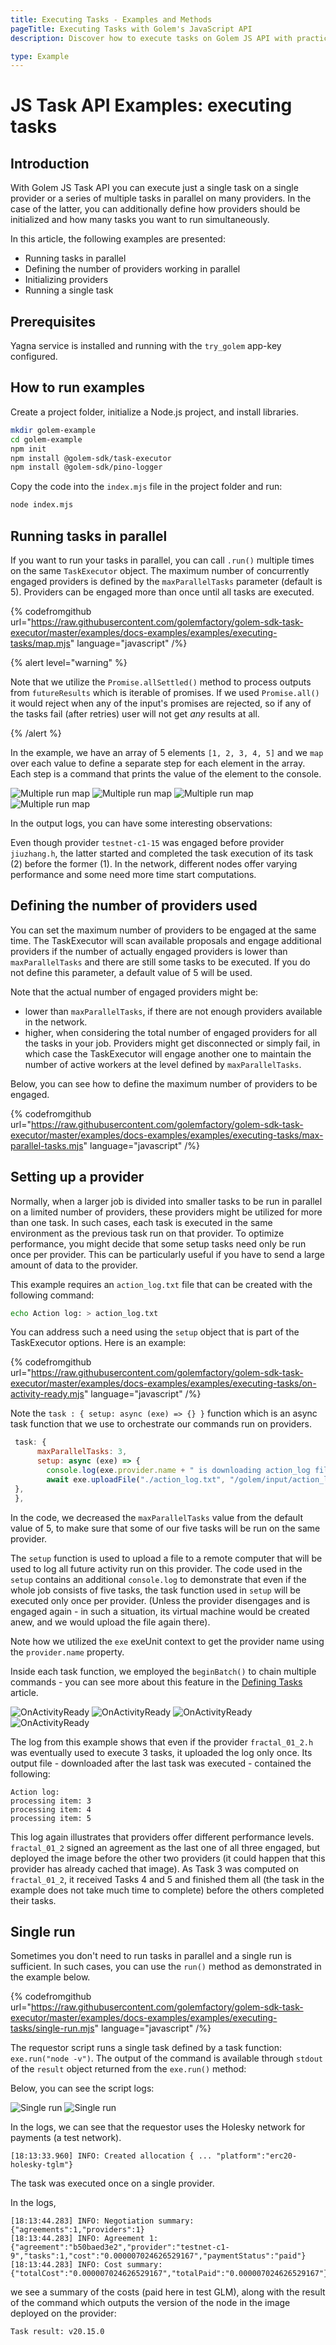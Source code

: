 ```yaml
---
title: Executing Tasks - Examples and Methods
pageTitle: Executing Tasks with Golem's JavaScript API
description: Discover how to execute tasks on Golem JS API with practical examples. Learn to run tasks in parallel, initialize providers, and handle single task executions efficiently. Ideal for Node.js developers using Golem network.

type: Example
---
```


# JS Task API Examples: executing tasks

## Introduction

With Golem JS Task API you can execute just a single task on a single provider or a series of multiple tasks in parallel on many providers. In the case of the latter, you can additionally define how providers should be initialized and how many tasks you want to run simultaneously.

In this article, the following examples are presented:

- Running tasks in parallel
- Defining the number of providers working in parallel
- Initializing providers
- Running a single task

## Prerequisites

Yagna service is installed and running with the `try_golem` app-key configured.

## How to run examples

Create a project folder, initialize a Node.js project, and install libraries.

```bash
mkdir golem-example
cd golem-example
npm init
npm install @golem-sdk/task-executor
npm install @golem-sdk/pino-logger
```

Copy the code into the `index.mjs` file in the project folder and run:

```bash
node index.mjs
```

## Running tasks in parallel

If you want to run your tasks in parallel, you can call `.run()` multiple times on the same `TaskExecutor` object. The maximum number of concurrently engaged providers is defined by the `maxParallelTasks` parameter (default is 5). Providers can be engaged more than once until all tasks are executed.

{% codefromgithub url="https://raw.githubusercontent.com/golemfactory/golem-sdk-task-executor/master/examples/docs-examples/examples/executing-tasks/map.mjs" language="javascript" /%}

{% alert level="warning" %}

Note that we utilize the `Promise.allSettled()` method to process outputs from `futureResults` which is iterable of promises. If we used `Promise.all()` it would reject when any of the input's promises are rejected, so if any of the tasks fail (after retries) user will not get _any_ results at all.

{% /alert %}

In the example, we have an array of 5 elements `[1, 2, 3, 4, 5]` and we `map` over each value to define a separate step for each element in the array. Each step is a command that prints the value of the element to the console.

![Multiple run map](/te/map_log_1.png)
![Multiple run map](/te/map_log_2.png)
![Multiple run map](/te/map_log_3.png)
![Multiple run map](/te/map_log_4.png)

In the output logs, you can have some interesting observations:

Even though provider `testnet-c1-15` was engaged before provider `jiuzhang.h`, the latter started and completed the task execution of its task (2) before the former (1). In the network, different nodes offer varying performance and some need more time start computations.

## Defining the number of providers used

You can set the maximum number of providers to be engaged at the same time. The TaskExecutor will scan available proposals and engage additional providers if the number of actually engaged providers is lower than `maxParallelTasks` and there are still some tasks to be executed.
If you do not define this parameter, a default value of 5 will be used.

Note that the actual number of engaged providers might be:

- lower than `maxParallelTasks`, if there are not enough providers available in the network.
- higher, when considering the total number of engaged providers for all the tasks in your job. Providers might get disconnected or simply fail, in which case the TaskExecutor will engage another one to maintain the number of active workers at the level defined by `maxParallelTasks`.

Below, you can see how to define the maximum number of providers to be engaged.

{% codefromgithub url="https://raw.githubusercontent.com/golemfactory/golem-sdk-task-executor/master/examples/docs-examples/examples/executing-tasks/max-parallel-tasks.mjs" language="javascript" /%}

## Setting up a provider

Normally, when a larger job is divided into smaller tasks to be run in parallel on a limited number of providers, these providers might be utilized for more than one task. In such cases, each task is executed in the same environment as the previous task run on that provider. To optimize performance, you might decide that some setup tasks need only be run once per provider. This can be particularly useful if you have to send a large amount of data to the provider.

This example requires an `action_log.txt` file that can be created with the following command:

```bash
echo Action log: > action_log.txt
```

You can address such a need using the `setup` object that is part of the TaskExecutor options. Here is an example:

{% codefromgithub url="https://raw.githubusercontent.com/golemfactory/golem-sdk-task-executor/master/examples/docs-examples/examples/executing-tasks/on-activity-ready.mjs" language="javascript" /%}

Note the `task : { setup: async (exe) => {} }` function which is an async task function that we use to orchestrate our commands run on providers.

```js
 task: {
      maxParallelTasks: 3,
      setup: async (exe) => {
        console.log(exe.provider.name + " is downloading action_log file");
        await exe.uploadFile("./action_log.txt", "/golem/input/action_log.txt");
 },
 },
```

In the code, we decreased the `maxParallelTasks` value from the default value of 5, to make sure that some of our five tasks will be run on the same provider.

The `setup` function is used to upload a file to a remote computer that will be used to log all future activity run on this provider. The code used in the `setup` contains an additional `console.log` to demonstrate that even if the whole job consists of five tasks, the task function used in `setup` will be executed only once per provider. (Unless the provider disengages and is engaged again - in such a situation, its virtual machine would be created anew, and we would upload the file again there).

Note how we utilized the `exe` exeUnit context to get the provider name using the `provider.name` property.

Inside each task function, we employed the `beginBatch()` to chain multiple commands - you can see more about this feature in the [Defining Tasks](/docs/creators/javascript/examples/composing-tasks) article.

![OnActivityReady](/te/onactivityready_1.png)
![OnActivityReady](/te/onactivityready_2.png)
![OnActivityReady](/te/onactivityready_3.png)
![OnActivityReady](/te/onactivityready_4.png)

The log from this example shows that even if the provider `fractal_01_2.h` was eventually
used to execute 3 tasks, it uploaded the log only once. Its output file - downloaded after the last task was executed - contained the following:

```
Action log:
processing item: 3
processing item: 4
processing item: 5
```

This log again illustrates that providers offer different performance levels. `fractal_01_2` signed an agreement as the last one of all three engaged, but deployed the image before the other two providers (it could happen that this provider has already cached that image). As Task 3 was computed on `fractal_01_2`, it received Tasks 4 and 5 and finished them all (the task in the example does not take much time to complete) before the others completed their tasks.

## Single run

Sometimes you don't need to run tasks in parallel and a single run is sufficient. In such cases, you can use the `run()` method as demonstrated in the example below.

{% codefromgithub url="https://raw.githubusercontent.com/golemfactory/golem-sdk-task-executor/master/examples/docs-examples/examples/executing-tasks/single-run.mjs" language="javascript" /%}

The requestor script runs a single task defined by a task function: `exe.run("node -v")`. The output of the command is available through `stdout` of the `result` object returned from the `exe.run()` method:

Below, you can see the script logs:

![Single run](/te/run_log_1.png 'Requestor script output logs')
![Single run](/te/run_log_2.png 'Requestor script output logs')

In the logs, we can see that the requestor uses the Holesky network for payments (a test network).

```
[18:13:33.960] INFO: Created allocation { ... "platform":"erc20-holesky-tglm"}
```

The task was executed once on a single provider.

In the logs,

```
[18:13:44.283] INFO: Negotiation summary: {"agreements":1,"providers":1}
[18:13:44.283] INFO: Agreement 1: {"agreement":"b50baed3e2","provider":"testnet-c1-9","tasks":1,"cost":"0.000007024626529167","paymentStatus":"paid"}
[18:13:44.283] INFO: Cost summary: {"totalCost":"0.000007024626529167","totalPaid":"0.000007024626529167"}

```

we see a summary of the costs (paid here in test GLM), along with the result of the command which outputs the version of the node in the image deployed on the provider:

```
Task result: v20.15.0
```
